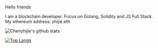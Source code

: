 Hello friends

I am a blockchain developer. Focus on Golang, Solidity and JS Full Stack. My ethereum address: zhijie.eth

![Chenzhijie's github stats](https://github-readme-stats.vercel.app/api?username=chenzhijie&show_icons=true&hide_title=true&card_width=450)

[![Top Langs](https://github-readme-stats.vercel.app/api/top-langs/?username=chenzhijie&layout=compact&hide_title=true&card_width=450)](https://github.com/chenzhijie)

